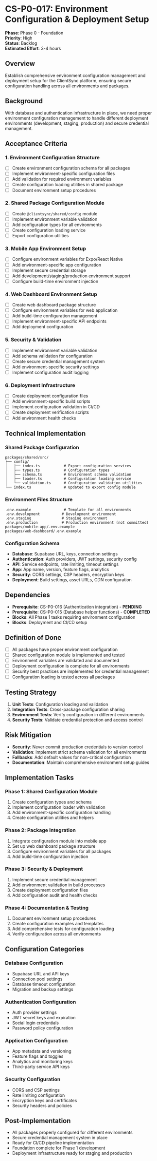 # CS-P0-017: Environment Configuration & Deployment Setup

**Phase**: Phase 0 - Foundation  
**Priority**: High  
**Status**: Backlog  
**Estimated Effort**: 3-4 hours  

## Overview
Establish comprehensive environment configuration management and deployment setup for the ClientSync platform, ensuring secure configuration handling across all environments and packages.

## Background
With database and authentication infrastructure in place, we need proper environment configuration management to handle different deployment environments (development, staging, production) and secure credential management.

## Acceptance Criteria

### 1. Environment Configuration Structure
- [ ] Create environment configuration schema for all packages
- [ ] Implement environment-specific configuration files
- [ ] Add validation for required environment variables
- [ ] Create configuration loading utilities in shared package
- [ ] Document environment setup procedures

### 2. Shared Package Configuration Module
- [ ] Create `@clientsync/shared/config` module
- [ ] Implement environment variable validation
- [ ] Add configuration types for all environments
- [ ] Create configuration loading service
- [ ] Export configuration utilities

### 3. Mobile App Environment Setup
- [ ] Configure environment variables for Expo/React Native
- [ ] Add environment-specific app configuration
- [ ] Implement secure credential storage
- [ ] Add development/staging/production environment support
- [ ] Configure build-time environment injection

### 4. Web Dashboard Environment Setup
- [ ] Create web dashboard package structure
- [ ] Configure environment variables for web application
- [ ] Add build-time configuration management
- [ ] Implement environment-specific API endpoints
- [ ] Add deployment configuration

### 5. Security & Validation
- [ ] Implement environment variable validation
- [ ] Add schema validation for configuration
- [ ] Create secure credential management system
- [ ] Add environment-specific security settings
- [ ] Implement configuration audit logging

### 6. Deployment Infrastructure
- [ ] Create deployment configuration files
- [ ] Add environment-specific build scripts
- [ ] Implement configuration validation in CI/CD
- [ ] Create deployment verification scripts
- [ ] Add environment health checks

## Technical Implementation

### Shared Package Configuration
```
packages/shared/src/
├── config/
│   ├── index.ts           # Export configuration services
│   ├── types.ts           # Configuration types
│   ├── schema.ts          # Environment schema validation
│   ├── loader.ts          # Configuration loading service
│   └── validation.ts      # Configuration validation utilities
└── index.ts               # Updated to export config module
```

### Environment Files Structure
```
.env.example               # Template for all environments
.env.development          # Development environment
.env.staging              # Staging environment  
.env.production           # Production environment (not committed)
packages/mobile-app/.env.example
packages/web-dashboard/.env.example
```

### Configuration Schema
- **Database**: Supabase URL, keys, connection settings
- **Authentication**: Auth providers, JWT settings, security config
- **API**: Service endpoints, rate limiting, timeout settings
- **App**: App name, version, feature flags, analytics
- **Security**: CORS settings, CSP headers, encryption keys
- **Deployment**: Build settings, asset URLs, CDN configuration

## Dependencies
- **Prerequisite**: CS-P0-016 (Authentication integration) - **PENDING**
- **Prerequisite**: CS-P0-015 (Database helper functions) - **COMPLETED**
- **Blocks**: All Phase 1 tasks requiring environment configuration
- **Blocks**: Deployment and CI/CD setup

## Definition of Done
- [ ] All packages have proper environment configuration
- [ ] Shared configuration module is implemented and tested
- [ ] Environment variables are validated and documented
- [ ] Deployment configuration is complete for all environments
- [ ] Security best practices are implemented for credential management
- [ ] Configuration loading is tested across all packages

## Testing Strategy
1. **Unit Tests**: Configuration loading and validation
2. **Integration Tests**: Cross-package configuration sharing
3. **Environment Tests**: Verify configuration in different environments
4. **Security Tests**: Validate credential protection and access control

## Risk Mitigation
- **Security**: Never commit production credentials to version control
- **Validation**: Implement strict schema validation for all environments
- **Fallbacks**: Add default values for non-critical configuration
- **Documentation**: Maintain comprehensive environment setup guides

## Implementation Tasks

### Phase 1: Shared Configuration Module
1. Create configuration types and schema
2. Implement configuration loader with validation
3. Add environment-specific configuration handling
4. Create configuration utilities and helpers

### Phase 2: Package Integration
1. Integrate configuration module into mobile app
2. Set up web dashboard package structure
3. Configure environment variables for all packages
4. Add build-time configuration injection

### Phase 3: Security & Deployment
1. Implement secure credential management
2. Add environment validation in build processes
3. Create deployment configuration files
4. Add configuration audit and health checks

### Phase 4: Documentation & Testing
1. Document environment setup procedures
2. Create configuration examples and templates
3. Add comprehensive tests for configuration loading
4. Verify configuration across all environments

## Configuration Categories

### Database Configuration
- Supabase URL and API keys
- Connection pool settings
- Database timeout configuration
- Migration and backup settings

### Authentication Configuration  
- Auth provider settings
- JWT secret keys and expiration
- Social login credentials
- Password policy configuration

### Application Configuration
- App metadata and versioning
- Feature flags and toggles
- Analytics and monitoring keys
- Third-party service API keys

### Security Configuration
- CORS and CSP settings
- Rate limiting configuration
- Encryption keys and certificates
- Security headers and policies

## Post-Implementation
- All packages properly configured for different environments
- Secure credential management system in place
- Ready for CI/CD pipeline implementation
- Foundation complete for Phase 1 development
- Deployment infrastructure ready for staging and production